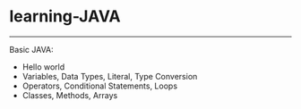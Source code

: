 # learning-JAVA
---
Basic JAVA:
- Hello world
- Variables, Data Types, Literal, Type Conversion
- Operators, Conditional Statements, Loops
- Classes, Methods, Arrays